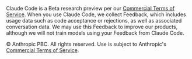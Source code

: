 Claude Code is a Beta research preview per our [Commercial Terms of Service](https://www.anthropic.com/legal/commercial-terms). When you use Claude Code, we collect Feedback, which includes usage data such as code acceptance or rejections, as well as associated conversation data. We may use this Feedback to improve our products, although we will not train models using your Feedback from Claude Code.

© Anthropic PBC. All rights reserved. Use is subject to Anthropic's [Commercial Terms of Service](https://www.anthropic.com/legal/commercial-terms).